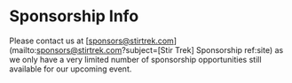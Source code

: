 # Sponsorship Info

<div class="icon-hr"></div>

Please contact us at [sponsors@stirtrek.com](mailto:sponsors@stirtrek.com?subject=[Stir Trek] Sponsorship ref:site) as we only have a very limited number of sponsorship opportunities still available for our upcoming event.
